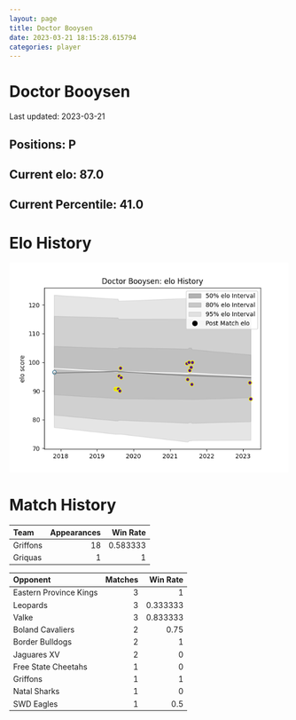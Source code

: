 ```yaml
---  
layout: page  
title: Doctor Booysen  
date: 2023-03-21 18:15:28.615794  
categories: player  
---
```

# Doctor Booysen


Last updated: 2023-03-21
## Positions: P

## Current elo: 87.0

## Current Percentile: 41.0

# Elo History


![elo history](history_DoctorBooysen.png)
# Match History


| Team     |   Appearances |   Win Rate |
|:---------|--------------:|-----------:|
| Griffons |            18 |   0.583333 |
| Griquas  |             1 |   1        |

| Opponent               |   Matches |   Win Rate |
|:-----------------------|----------:|-----------:|
| Eastern Province Kings |         3 |   1        |
| Leopards               |         3 |   0.333333 |
| Valke                  |         3 |   0.833333 |
| Boland Cavaliers       |         2 |   0.75     |
| Border Bulldogs        |         2 |   1        |
| Jaguares XV            |         2 |   0        |
| Free State Cheetahs    |         1 |   0        |
| Griffons               |         1 |   1        |
| Natal Sharks           |         1 |   0        |
| SWD Eagles             |         1 |   0.5      |